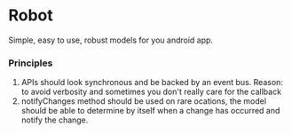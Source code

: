 # Robot
Simple, easy to use, robust models for you android app.

### Principles

1. APIs should look synchronous and be backed by an event bus. Reason:
   to avoid verbosity and sometimes you don't really care for the
   callback
2. notifyChanges method should be used on rare ocations, the model
   should be able to determine by itself when a change has occurred and
   notify the change.

